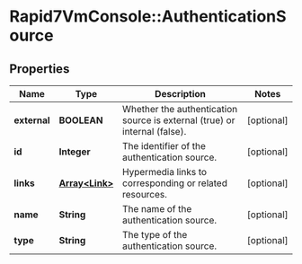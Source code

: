 # Rapid7VmConsole::AuthenticationSource

## Properties
Name | Type | Description | Notes
------------ | ------------- | ------------- | -------------
**external** | **BOOLEAN** | Whether the authentication source is external (true) or internal (false). | [optional] 
**id** | **Integer** | The identifier of the authentication source. | [optional] 
**links** | [**Array&lt;Link&gt;**](Link.md) | Hypermedia links to corresponding or related resources. | [optional] 
**name** | **String** | The name of the authentication source. | [optional] 
**type** | **String** | The type of the authentication source. | [optional] 


